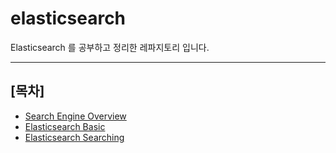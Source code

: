 # elasticsearch

Elasticsearch 를 공부하고 정리한 레파지토리 입니다.

***

## [목차]

- [Search Engine Overview](documents/search_engine_overview.md)
- [Elasticsearch Basic](documents/elasticsearch-basic.md)
- [Elasticsearch Searching](documents/elasticsearch_searching.md)